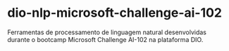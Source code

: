 # dio-nlp-microsoft-challenge-ai-102
Ferramentas de processamento de linguagem natural desenvolvidas durante o bootcamp Microsoft Challenge AI-102 na plataforma DIO.
